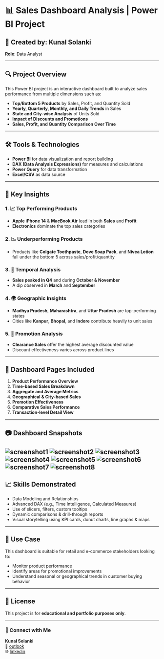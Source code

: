 # 📊 Sales Dashboard Analysis | Power BI Project

## 👤 Created by: Kunal Solanki  
**Role**: Data Analyst

---

## 🔍 Project Overview

This Power BI project is an interactive dashboard built to analyze sales performance from multiple dimensions such as:

- **Top/Bottom 5 Products** by Sales, Profit, and Quantity Sold
- **Yearly, Quarterly, Monthly, and Daily Trends** in Sales
- **State and City-wise Analysis** of Units Sold
- **Impact of Discounts and Promotions**
- **Sales, Profit, and Quantity Comparison Over Time**

---

## 🛠️ Tools & Technologies

- **Power BI** for data visualization and report building
- **DAX (Data Analysis Expressions)** for measures and calculations
- **Power Query** for data transformation
- **Excel/CSV** as data source

---

## 📌 Key Insights

### 1. 📈 Top Performing Products
- **Apple iPhone 14** & **MacBook Air** lead in both **Sales** and **Profit**
- **Electronics** dominate the top sales categories

### 2. 📉 Underperforming Products
- Products like **Colgate Toothpaste**, **Dove Soap Pack**, and **Nivea Lotion** fall under the bottom 5 across sales/profit/quantity

### 3. 📅 Temporal Analysis
- **Sales peaked in Q4** and during **October & November**
- A dip observed in **March** and **September**

### 4. 🌍 Geographic Insights
- **Madhya Pradesh**, **Maharashtra**, and **Uttar Pradesh** are top-performing states
- Cities like **Kanpur**, **Bhopal**, and **Indore** contribute heavily to unit sales

### 5. 💸 Promotion Analysis
- **Clearance Sales** offer the highest average discounted value
- Discount effectiveness varies across product lines

---

## 📂 Dashboard Pages Included

1. **Product Performance Overview**
2. **Time-based Sales Breakdown**
3. **Aggregate and Average Metrics**
4. **Geographical & City-based Sales**
5. **Promotion Effectiveness**
6. **Comparative Sales Performance**
7. **Transaction-level Detail View**

---

## 📷 Dashboard Snapshots
![screenshot1](https://github.com/kunal1300/POWERBI/blob/main/Store%20Data/Screenshot%201.png)
![screenshot2](https://github.com/kunal1300/POWERBI/blob/main/Store%20Data/Screenshot%202.png)
![screenshot3](https://github.com/kunal1300/POWERBI/blob/main/Store%20Data/Screenshot%203.png)
![screenshot4](https://github.com/kunal1300/POWERBI/blob/main/Store%20Data/Screenshot%204.png)
![screenshot5](https://github.com/kunal1300/POWERBI/blob/main/Store%20Data/Screenshot%205.png)
![screenshot6](https://github.com/kunal1300/POWERBI/blob/main/Store%20Data/Screenshot%206.png)
![screenshot7](https://github.com/kunal1300/POWERBI/blob/main/Store%20Data/Screenshot%207.png)
![screenshot8](https://github.com/kunal1300/POWERBI/blob/main/Store%20Data/Screenshot%208.png)
---

## 📈 Skills Demonstrated

- Data Modeling and Relationships
- Advanced DAX (e.g., Time Intelligence, Calculated Measures)
- Use of slicers, filters, custom tooltips
- Dynamic comparisons & drill-through reports
- Visual storytelling using KPI cards, donut charts, line graphs & maps

---

## 🧠 Use Case

This dashboard is suitable for retail and e-commerce stakeholders looking to:
- Monitor product performance
- Identify areas for promotional improvements
- Understand seasonal or geographical trends in customer buying behavior

---

## 📎 License

This project is for **educational and portfolio purposes only**.

---

### 🔗 Connect with Me
**Kunal Solanki**  
📧 [outlook](kunal.solanki13@live.com)  
🌐 [linkedin](https://www.linkedin.com/in/kunal-solanki-a0a682158/)
